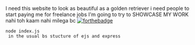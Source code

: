  I need this website to look as beautiful as a golden retriever 
i need people to start paying me for freelance jobs
I'm going to try to SHOWCASE MY WORK nahi toh kaam nahi milega bc
[![forthebadge](https://forthebadge.com/images/badges/built-with-love.svg)](https://forthebadge.com)
```
node index.js
 in the usual bs stucture of ejs and express
```
